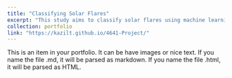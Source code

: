 ```yaml
---
title: "Classifying Solar Flares"
excerpt: "This study aims to classify solar flares using machine learning techniques based on vector magnetic field data from 8,874 solar records collected between May 2010 and December 2019. It Utilizes Scikit-Learn toP implement machine learning methods in Python. Achieved an accuracy of 99.4% using key features.<br/><img src='/images/accuracy.png'>"
collection: portfolio
link: "https://kazilt.github.io/4641-Project/"
---
```


This is an item in your portfolio. It can be have images or nice text. If you name the file .md, it will be parsed as markdown. If you name the file .html, it will be parsed as HTML.
